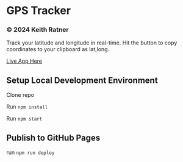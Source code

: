 # GPS Tracker
### © 2024 Keith Ratner

Track your latitude and longitude in real-time. Hit the button to copy coordinates to your clipboard as lat,long.

[Live App Here](https://kratner.github.io/gps-tracker)

## Setup Local Development Environment

Clone repo

Run `npm install`

Run `npm start`

## Publish to GitHub Pages

run `npm run deploy`

